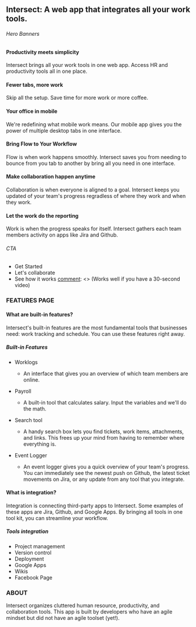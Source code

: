 ## Intersect: A web app that integrates all your work tools.


[comment]: <> (HOMEPAGE)

###### Hero Banners

#### Productivity meets simplicity
Intersect brings all your work tools in one web app. Access HR and productivity tools all in one place.

#### Fewer tabs, more work
Skip all the setup. Save time for more work or more coffee.

#### Your office in mobile
We're redefining what mobile work means. Our mobile app gives you the power of multiple desktop tabs in one interface.

[comment]: <> (Features Overview --> Benefits Overview)

#### Bring Flow to Your Workflow
Flow is when work happens smoothly. Intersect saves you from needing to bounce from you tab to another by bring all you need in one interface.

#### Make collaboration happen anytime
Collaboration is when everyone is aligned to a goal. Intersect keeps you updated of your team's progress regradless of where they work and when they work.

#### Let the work do the reporting
Work is when the progress speaks for itself. Intersect gathers each team members activity on apps like Jira and Github.


###### CTA

[comment]: <> (Options! Choose whichever)

- Get Started
- Let's collaborate
- See how it works [comment]: <> (Works well if you have a 30-second video)

### FEATURES PAGE

#### What are built-in features?

Intersect's built-in features are the most fundamental tools that businesses need: work tracking and schedule. You can use these features right away. 

##### Built-in Features

- Worklogs
    - An interface that gives you an overview of which team members are online. 

- Payroll
    - A built-in tool that calculates salary. Input the variables and we'll do the math. 

- Search tool
    - A handy search box lets you find tickets, work items, attachments, and links. This frees up your mind from having to remember where everything is.

- Event Logger
    - An event logger gives you a quick overview of your team's progress. You can immediately see the newest push on Github, the latest ticket movements on Jira, or any update from any tool that you integrate.
     
#### What is integration?

Integration is connecting third-party apps to Intersect. Some examples of these apps are Jira, Github, and Google Apps. By bringing all tools in one tool kit, you can streamline your workflow.

##### Tools integration

- Project management
- Version control
- Deployment
- Google Apps
- Wikis
- Facebook Page

[comment]: <> ( See https://www.flowdock.com/help/integrations)

### ABOUT

Intersect organizes cluttered human resource, productivity, and collaboration tools. This app is built by developers who have an agile mindset but did not have an agile toolset (yet!). 